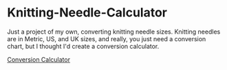 # Knitting-Needle-Calculator
Just a project of my own, converting knitting needle sizes.
Knitting needles are in Metric, US, and UK sizes, and really, you 
just need a conversion chart, but I thought I'd create a conversion 
calculator. 

<a href="http://www.knithatcalculator.com/conversionchart/">Conversion Calculator</a>
